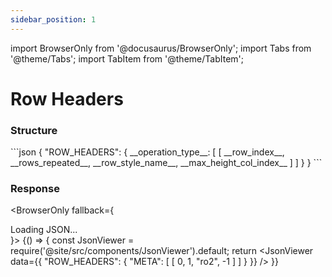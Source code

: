 ```yaml
---
sidebar_position: 1
---
```


import BrowserOnly from '@docusaurus/BrowserOnly';
import Tabs from '@theme/Tabs';
import TabItem from '@theme/TabItem';

# Row Headers


<h3>Structure</h3>
```json
{
    "ROW_HEADERS": {
        __operation_type__: [
            [
                __row_index__,
                __rows_repeated__,
                __row_style_name__,
                __max_height_col_index__
            ]
        ]
    }
}
```

<h3>Response</h3>

<BrowserOnly fallback={<div>Loading JSON...</div>}>
{() => {
    const JsonViewer = require('@site/src/components/JsonViewer').default;
    return <JsonViewer data={{
        "ROW_HEADERS": {
    "META": [
        [
            0,
            1,
            "ro2",
            -1
        ]
    ]
}
    }} />
    }}
</BrowserOnly>

